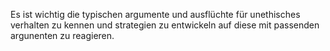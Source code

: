 Es ist wichtig die typischen argumente und ausflüchte für unethisches verhalten zu kennen und strategien zu entwickeln auf diese mit passenden argunenten zu reagieren.
